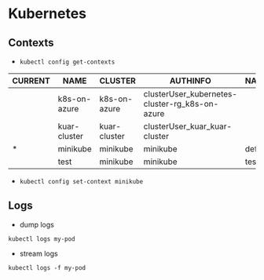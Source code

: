 # Kubernetes

## Contexts

* `kubectl config get-contexts`

|CURRENT   |NAME           |CLUSTER        |AUTHINFO                                         |NAMESPACE |
|----------|---------------|---------------|-------------------------------------------------|----------|
|          |k8s-on-azure   |k8s-on-azure   |clusterUser_kubernetes-cluster-rg_k8s-on-azure   |		|
|          |kuar-cluster   |kuar-cluster   |clusterUser_kuar_kuar-cluster                    |		|
|*         |minikube       |minikube       |minikube                                         |default	|
|          |test           |minikube       |minikube                                         |test	|

* `kubectl config set-context minikube`

## Logs

* dump logs

`kubectl logs my-pod` 

* stream logs

`kubectl logs -f my-pod`
